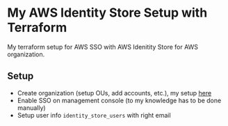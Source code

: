 # My AWS Identity Store Setup with Terraform

My terraform setup for AWS SSO with AWS Idenitity Store for AWS organization.

## Setup

- Create organization (setup OUs, add accounts, etc.), my setup [here](https://github.com/jamesyoung-15/aws-organization-jyylab/)
- Enable SSO on management console (to my knowledge has to be done manually)
- Setup user info `identity_store_users` with right email

